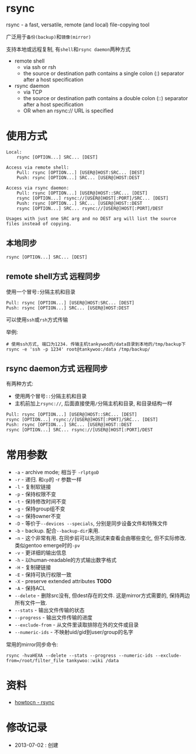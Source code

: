 <!-- title : rsync -->

# rsync #

rsync - a fast, versatile, remote (and local) file-copying tool

广泛用于`备份(backup)`和`镜像(mirror)`

支持本地或远程复制, 有`shell`和`rsync daemon`两种方式

* remote shell
	+ via ssh or rsh
	+ the source or destination path contains a single colon (:) separator after a host specification
* rsync daemon
	+ via TCP
	+ the source or destination path contains a double colon (::) separator after a  host  specification
	+ OR  when  an rsync://  URL  is  specified

# 使用方式 #

	Local:
		rsync [OPTION...] SRC... [DEST]

	Access via remote shell:
		Pull: rsync [OPTION...] [USER@]HOST:SRC... [DEST]
		Push: rsync [OPTION...] SRC... [USER@]HOST:DEST

	Access via rsync daemon:
		Pull: rsync [OPTION...] [USER@]HOST::SRC... [DEST]
		rsync [OPTION...] rsync://[USER@]HOST[:PORT]/SRC... [DEST]
		Push: rsync [OPTION...] SRC... [USER@]HOST::DEST
		rsync [OPTION...] SRC... rsync://[USER@]HOST[:PORT]/DEST

	Usages with just one SRC arg and no DEST arg will list the source files instead of copying.

## 本地同步 ##

	rsync [OPTION...] SRC... [DEST]

## remote shell方式 远程同步 ##

使用一个冒号`:`分隔主机和目录

	Pull: rsync [OPTION...] [USER@]HOST:SRC... [DEST]
	Push: rsync [OPTION...] SRC... [USER@]HOST:DEST

可以使用`ssh`或`rsh`方式传输

举例:

	# 使用ssh方式, 端口为1234. 传输主机tankywoo的/data目录到本地的/tmp/backup下
	rsync -e 'ssh -p 1234' root@tankywoo:/data /tmp/backup/


## rsync daemon方式 远程同步 ##

有两种方式:

* 使用两个冒号`::`分隔主机和目录
* 主机前加上`rsync://`, 后面直接使用`/`分隔主机和目录, 和目录结构一样

<!-- comment -->

	Pull: rsync [OPTION...] [USER@]HOST::SRC... [DEST]
	rsync [OPTION...] rsync://[USER@]HOST[:PORT]/SRC... [DEST]
	Push: rsync [OPTION...] SRC... [USER@]HOST::DEST
	rsync [OPTION...] SRC... rsync://[USER@]HOST[:PORT]/DEST

# 常用参数 #

* `-a` - archive mode; 相当于 `-rlptgoD`
* `-r` - 递归. 和`cp`的 -r 参数一样
* `-l` - 复制软链接
* `-p` - 保持权限不变
* `-t` - 保持修改时间不变
* `-g` - 保持group组不变
* `-o` - 保持owner不变
* `-D` - 等价于`--devices --specials`, 分别是同步设备文件和特殊文件
* `-b` - backup. 配合`--backup-dir`来用.
* `-n` - 这个非常有用. 在同步前可以先测试来查看会由哪些变化, 但不实际修改. 类似gentoo emerge时的`-pv`
* `-v` - 更详细的输出信息
* `-h` - 以human-readable的方式输出数字格式
* `-H` - 复制硬链接
* `-E` - 保持可执行权限一致
* `-X` - preserve extended attributes **TODO**
* `-A` - 保持ACL
* `--delete` - 删除src没有, 但dest存在的文件. 这是mirror方式需要的, 保持两边所有文件一致.
* `--stats` - 输出文件传输的状态
* `--progress` - 输出文件传输的进度
* `--exclude-from` - 从文件里读取排除在外的文件或目录
* `--numeric-ids` - 不映射uid/gid到user/group的名字

常用的mirror同步命令:

	rsync -hvaHEXA --delete --stats --progress --numeric-ids --exclude-from=/root/filter_file tankywoo::wiki /data

# 资料 #

* [howtocn - rsync](http://www.howtocn.org/rsync)

# 修改记录 #

* 2013-07-02 : 创建
